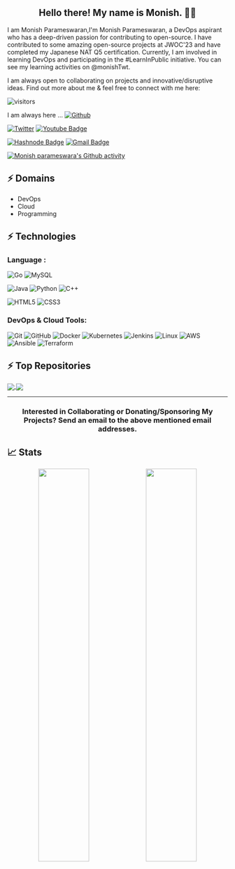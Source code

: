 <h2 align="center">Hello there! My name is Monish. 👋🤓</h2>



I am Monish Parameswaran,I'm Monish Parameswaran, a DevOps aspirant who has a deep-driven passion for contributing to open-source. I have contributed to some amazing open-source projects at JWOC'23 and have completed my Japanese NAT Q5 certification. Currently, I am involved in learning DevOps and participating in the #LearnInPublic initiative. You can see my learning activities on @monishTwt.

I am always open to collaborating on projects and innovative/disruptive ideas. Find out more about me & feel free to connect with me here:

![visitors](https://visitor-badge.laobi.icu/badge?page_id=Monishparameswaran.Monishparameswaran)


I am always here ... [![Github](https://img.shields.io/github/followers/Monishparameswaran?label=Follow%20Me&style=social)](https://github.com/Monishparameswaran)

[![Twitter](https://img.shields.io/badge/Twitter-%231DA1F2.svg?style=for-the-badge&logo=Twitter&logoColor=white&link=https://twitter.com/monishTwt)](https://twitter.com/monishTwt/)
[![Youtube Badge](https://img.shields.io/badge/-Monish%20Parameswara-darkred?style=flat-square&logo=youtube&logoColor=white&link=https://youtube.com/@monishparameswara2498)](https://www.youtube.com/@monishparameswara2498)


[![Hashnode Badge](https://img.shields.io/badge/-@monishparameswara-1F51FF?style=flat-square&labelColor=1F51FF&logo=Hashnode&link=https://kaiwalyakoparkar.hashnode.dev/)](https://monishparameswara.hashnode.dev/)
[![Gmail Badge](https://img.shields.io/badge/-monish.devping@gmail.com-c14438?style=flat-square&logo=Gmail&logoColor=white&link=mailto:kaiwalyakoparkar@gmail.com)](mailto:monish.devping@gmail.com)

[![Monish parameswara's Github activity](https://github-readme-activity-graph.vercel.app/graph?username=Monishparameswaran&bg_color=0f2d3d&color=1cadfb&line=1cadfb&point=1cadfb&area=true&hide_border=true)](https://github.com/ashutosh00710/github-readme-activity-graph)

## ⚡ Domains
- DevOps
- Cloud
- Programming


## ⚡ Technologies

### Language :
![Go](https://img.shields.io/badge/go-%2300ADD8.svg?style=for-the-badge&logo=go&logoColor=white)
![MySQL](https://img.shields.io/badge/-MySQL-black?style=flat-square&logo=mysql)

![Java](https://img.shields.io/badge/-java-E34A86?style=flat-square&logo=openjdk)
![Python](https://img.shields.io/badge/-Python-black?style=flat-square&logo=Python)
![C++](https://img.shields.io/badge/-C++-00599C?style=flat-square&logo=c)

![HTML5](https://img.shields.io/badge/-HTML5-E34F26?style=flat-square&logo=html5&logoColor=white)
![CSS3](https://img.shields.io/badge/-CSS3-1572B6?style=flat-square&logo=css3)



### DevOps & Cloud Tools:

![Git](https://img.shields.io/badge/GIT-E44C30?style=for-the-badge&logo=git&logoColor=white)
![GitHub](https://img.shields.io/badge/GitHub-100000?style=for-the-badge&logo=github&logoColor=white)
![Docker](https://img.shields.io/badge/docker-%230db7ed.svg?style=for-the-badge&logo=docker&logoColor=white)
![Kubernetes](https://img.shields.io/badge/kubernetes-%23326ce5.svg?style=for-the-badge&logo=kubernetes&logoColor=white)
![Jenkins](https://img.shields.io/badge/Jenkins-D24939?style=for-the-badge&logo=Jenkins&logoColor=white)
![Linux](https://img.shields.io/badge/Linux-FCC624?style=for-the-badge&logo=linux&logoColor=black)
![AWS](https://img.shields.io/badge/Amazon_AWS-FF9900?style=for-the-badge&logo=amazonaws&logoColor=white)
![Ansible](https://img.shields.io/badge/ansible-%231A1918.svg?style=for-the-badge&logo=ansible&logoColor=white)
![Terraform](https://img.shields.io/badge/terraform-%235835CC.svg?style=for-the-badge&logo=terraform&logoColor=white)

## ⚡ Top Repositories
<a href="https://github.com/Monishparameswaran/Learn-GO.git">
  <img align="center" src="https://github-readme-stats.vercel.app/api/pin/?username=Monishparameswaran&repo=Learn-GO&theme=buefy" />
</a>
<a href="https://github.com/Monishparameswaran/ATM-application-go.git">
  <img align="center" src="https://github-readme-stats.vercel.app/api/pin/?username=Monishparameswaran&repo=ATM-application-go&theme=buefy" />
</a>
<hr>
<h3 align="center"> Interested in Collaborating or Donating/Sponsoring My Projects? Send an email to the above mentioned email addresses.</h3> 

## 📈 Stats
<p align="center">
	
  <img width="48%" src="https://github-readme-stats.vercel.app/api?username=Monishparameswaran&show_icons=true&theme=tokyonight" />
  <img width="48%" src="https://github-readme-streak-stats.herokuapp.com/?user=Monishparameswaran&theme=tokyonight" />
</p>
